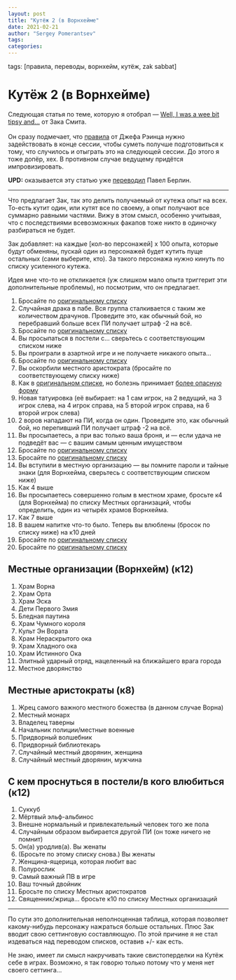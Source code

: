 ```yaml
---
layout: post
title: "Кутёж 2 (в Ворнхейме"
date: 2021-02-21
author: "Sergey Pomerantsev"
tags:
categories:
---
```

tags: [правила, переводы, ворнхейм, кутёж, zak sabbat]

# Кутёж 2 (в Ворнхейме)

Следующая статья по теме, которую я отобрал — [Well, I was a wee bit tipsy and...](http://dndwithpornstars.blogspot.com/2009/12/well-i-was-wee-bit-tipsy-and.html) от Зака Смита.\
\
Он сразу подмечает, что [правила](https://stuartzaq.blot.im/%D0%BA%D1%83%D1%82%D1%91%D0%B6) от Джефа Рэинца нужно задействовать в конце сессии, чтобы суметь получше подготовиться к тому, что случилось и отыграть это на следующей сессии. До этого я тоже допёр, хех. В противном случае ведущему придётся импровизировать.

**UPD:** оказывается эту статью уже [переводил](http://mycampaigns.blogspot.com/2012/06/blog-post_11.html) Павел Берлин.

---

Что предлагает Зак, так это делить получаемый от кутежа опыт на всех. То-есть кутит один, или кутят все по своему, а опыт получают все суммарно равными частями. Вижу в этом смысл, особенно учитывая, что с последствиями всевозможных факапов тоже никто в одиночку разбираться не будет.

Зак добавляет: на каждые [кол-во персонажей] х 100 опыта, которые будут обменяны, пускай один из персонажей будет кутить пуще остальных (сами выберите, кто). За такого персонажа нужно кинуть по списку усиленного кутежа.

Идея мне что-то не откликается (уж слишком мало опыта триггерит эти дополнительные проблемы), но посмотрим, что он предлагает.

1. Бросайте по [оригинальному списку](https://stuartzaq.blot.im/%D0%BA%D1%83%D1%82%D1%91%D0%B6)
2. Случайная драка в пабе. Вся группа сталкивается с таким же количеством драчунов. Проведите это, как обычный бой, но перебравший больше всех ПИ получает штраф -2 на всё.
3. Бросайте по [оригинальному списку](https://stuartzaq.blot.im/%D0%BA%D1%83%D1%82%D1%91%D0%B6)
4. Вы просыпаться в постели с... сверьтесь с соответствующим списком ниже
5. Вы проиграли в азартной игре и не получаете никакого опыта...
6. Бросайте по [оригинальному списку](https://stuartzaq.blot.im/%D0%BA%D1%83%D1%82%D1%91%D0%B6)
7. Вы оскорбили местного аристократа (бросайте по соответствующему списку ниже)
8. Как в [оригинальном списке](https://stuartzaq.blot.im/%D0%BA%D1%83%D1%82%D1%91%D0%B6), но болезнь принимает [более опасную форму](http://www.slackratchet.com/rough2.htm)
9. Новая татуировка (её выбирает: на 1 сам игрок, на 2 ведущий, на 3 игрок слева, на 4 игрок справа, на 5 второй игрок справа, на 6 второй игрок слева)
10. 2 воров нападают на ПИ, когда он один. Проведите это, как обычный бой, но перепивший ПИ получает штраф -2 на всё.
11. Вы просыпаетесь, а при вас только ваша броня, и — если удача не подведёт вас — с вашим самым ценным имуществом
12. Бросайте по [оригинальному списку](https://stuartzaq.blot.im/%D0%BA%D1%83%D1%82%D1%91%D0%B6)
13. Бросайте по [оригинальному списку](https://stuartzaq.blot.im/%D0%BA%D1%83%D1%82%D1%91%D0%B6)
14. Вы вступили в местную организацию — вы помните пароли и тайные знаки (для Ворнхейма, сверьтесь с соответствующим списком  ниже)
15. Как 4 выше
16. Вы просыпаетесь совершенно голым в местном храме, бросьте к4 (для Ворнхейма) по списку Местных организаций, чтобы определить, один из четырёх храмов Ворнхейма.
17. Как 7 выше
18. В вашем напитке что-то было. Теперь вы влюблены (бросок по списку ниже) на к10 дней
19. Бросайте по [оригинальному списку](https://stuartzaq.blot.im/%D0%BA%D1%83%D1%82%D1%91%D0%B6)
20. Бросайте по [оригинальному списку](https://stuartzaq.blot.im/%D0%BA%D1%83%D1%82%D1%91%D0%B6)

## Местные организации (Ворнхейм) (к12)

1. Храм Ворна
2. Храм Орта
3. Храм Эска
4. Дети Первого Змия
5. Бледная паутина
6. Храм Чумного короля
7. Культ Эн Вората
8. Храм Нераскрытого ока
9. Храм Хладного ока
10. Храм Истинного Ока
11. Элитный ударный отряд, нацеленный на ближайшего врага города
12. Местное дворянство

## Местные аристократы (к8)

1. Жрец самого важного местного божества (в данном случае Ворна)
2. Местный монарх
3. Владелец таверны
4. Начальник полиции/местные военные
5. Придворный волшебник
6. Придворный библиотекарь
7. Случайный местный дворянин, женщина
8. Случайный местный дворянин, мужчина

## С кем проснуться в постели/в кого влюбиться (к12)

1. Суккуб
2. Мёртвый эльф-альбинос
3. Внешне нормальный и привлекательный человек того же пола
4. Случайным образом выбирается другой ПИ (он тоже ничего не помнит)
5. Он(а) уродлив(а). Вы женаты
6. (Бросьте по этому списку снова.) Вы женаты
7. Женщина-ящерица, которая любит вас
8. Полурослик
9. Самый важный ПВ в игре
10. Ваш точный двойник
11. Бросьте по списку Местных аристократов
12. Священник/жрица... бросьте к10 по списку Местных организаций

---

По сути это дополнительная неполноценная таблица, которая позволяет какому-нибудь персонажу нажраться больше остальных. Плюс Зак вводит свою сеттинговую составляющую. По этой причине я не стал издеваться над переводом списков, оставив +/- как есть.

Не знаю, имеет ли смысл накручивать такие свистоперделки на Кутёж себе в играх. Возможно, я так говорю только потому что у меня нет своего сеттинга...
